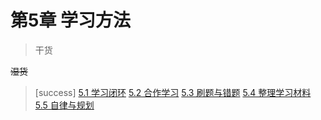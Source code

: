 # 第5章 学习方法
> 干货

~~湿货~~

>[success] [5.1 学习闭环](circle-of-study.md)
> [5.2 合作学习](study-team.md)
> [5.3 刷题与错题](prectise-make-perfect.md)
> [5.4 整理学习材料](sort-out-the-study-material.md)
> [5.5 自律与规划](self-regulation-and-arrangement.md)